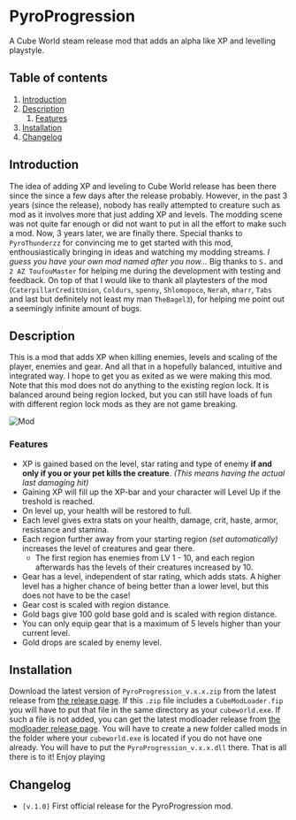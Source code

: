 # PyroProgression
A Cube World steam release mod that adds an alpha like XP and levelling playstyle.

## Table of contents
1. [Introduction](#introduction)
2. [Description](#description)
    1. [Features](#features)
3. [Installation](#installation)
4. [Changelog](#changelog)

## Introduction
The idea of adding XP and leveling to Cube World release has been there since the since a few days after the release probably. However, in the past 3 years (since the release), nobody has really attempted to creature such as mod as it involves more that just adding XP and levels. The modding scene was not quite far enough or did not want to put in all the effort to make such a mod. Now, 3 years later, we are finally there. Special thanks to `PyroThunderzz` for convincing me to get started with this mod, enthousiastically bringing in ideas and watching my modding streams. *I guess you have your own mod named after you now...* Big thanks to `S.` and `2 AZ ToufouMaster` for helping me during the development with testing and feedback. On top of that I would like to thank all playtesters of the mod (`CaterpillarCreditUnion`, `Coldurs`, `spenny`, `Shlomopoco`, `Nerah`, `mharr`, `Tabs` and last but definitely not least my man `TheBagel3`), for helping me point out a seemingly infinite amount of bugs.

## Description
This is a mod that adds XP when killing enemies, levels and scaling of the player, enemies and gear. And all that in a hopefully balanced, intuitive and integrated way. I hope to get you as exited as we were making this mod. Note that this mod does not do anything to the existing region lock. It is balanced around being region locked, but you can still have loads of fun with different region lock mods as they are not game breaking.

![Mod](https://i.imgur.com/0zKnyZ0.png)

### Features
- XP is gained based on the level, star rating and type of enemy **if and only if you or your pet kills the creature**. *(This means having the actual last damaging hit)*
- Gaining XP will fill up the XP-bar and your character will Level Up if the treshold is reached.
- On level up, your health will be restored to full.
- Each level gives extra stats on your health, damage, crit, haste, armor, resistance and stamina.
- Each region further away from your starting region *(set automatically)* increases the level of creatures and gear there.
  - The first region has enemies from LV 1 - 10, and each region afterwards has the levels of their creatures increased by 10.
- Gear has a level, independent of star rating, which adds stats. A higher level has a higher chance of being better than a lower level, but this does not have to be the case!
- Gear cost is scaled with region distance.
- Gold bags give 100 gold base gold and is scaled with region distance.
- You can only equip gear that is a maximum of 5 levels higher than your current level.
- Gold drops are scaled by enemy level.

## Installation
Download the latest version of `PyroProgression_v.x.x.zip` from the latest release from [the release page](https://github.com/thetrueoneshots/PyroProgression/releases). If this `.zip` file includes a `CubeModLoader.fip` you will have to put that file in the same directory as your `cubeworld.exe`. If such a file is not added, you can get the latest modloader release from [the modloader release page](https://github.com/thetrueoneshots/Cube-World-Mod-Launcher/releases). You will have to create a new folder called mods in the folder where your `cubeworld.exe` is located if you do not have one already. You will have to put the `PyroProgression_v.x.x.dll` there. That is all there is to it! Enjoy playing

## Changelog
- `[v.1.0]` First official release for the PyroProgression mod.
